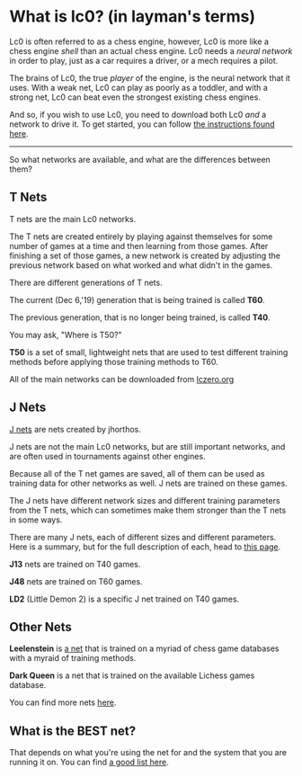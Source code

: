 # What is lc0? (in layman's terms)

Lc0 is often referred to as a chess engine, however, Lc0 is more like a chess engine *shell* than an actual chess engine.
Lc0 needs a *neural network* in order to play, just as a car requires a driver, or a mech requires a pilot.

The brains of Lc0, the true *player* of the engine, is the neural network that it uses.
With a weak net, Lc0 can play as poorly as a toddler, and with a strong net, Lc0 can beat even the strongest existing chess engines.

And so, if you wish to use Lc0, you need to download both Lc0 *and* a network to drive it. To get started, you can follow [the instructions found here](https://github.com/LeelaChessZero/lc0/wiki/Getting-Started).

---

So what networks are available, and what are the differences between them?

## T Nets

T nets are the main Lc0 networks.

The T nets are created entirely by playing against themselves for some number of games at a time and then learning from those games.
After finishing a set of those games, a new network is created by adjusting the previous network based on what worked and what didn't in the games.

There are different generations of T nets. 

The current (Dec 6,'19) generation that is being trained is called **T60**.

The previous generation, that is no longer being trained, is called **T40**.

You may ask, "Where is T50?"

**T50** is a set of small, lightweight nets that are used to test different training methods before applying those training methods to T60.

All of the main networks can be downloaded from [lczero.org](https://lczero.org/networks/)

## J Nets

[J nets](https://github.com/jhorthos/lczero-training/wiki/Leela-Training) are nets created by jhorthos.

J nets are not the main Lc0 networks, but are still important networks, and are often used in tournaments against other engines.

Because all of the T net games are saved, all of them can be used as training data for other networks as well.
J nets are trained on these games.

The J nets have different network sizes and different training parameters from the T nets, which can sometimes make them stronger than the T nets in some ways.

There are many J nets, each of different sizes and different parameters. Here is a summary, but for the full description of each, head to [this page](https://github.com/jhorthos/lczero-training/wiki/Leela-Training).

**J13** nets are trained on T40 games.

**J48** nets are trained on T60 games.

**LD2** (Little Demon 2) is a specific J net trained on T40 games.

## Other Nets

**Leelenstein** is [a net](https://www.patreon.com/jjosh) that is trained on a myriad of chess game databases with a myraid of training methods.

**Dark Queen** is a net that is trained on the available Lichess games database.

You can find more nets [here](https://github.com/LeelaChessZero/lc0/wiki/Third-Party-Nets).

## What is the BEST net?

That depends on what you're using the net for and the system that you are running it on. You can find [a good list here](https://github.com/AlexisOlson/lc0/wiki/Best-Lc0-Nets).
